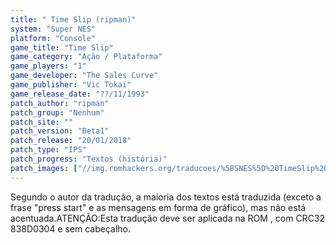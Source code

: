 ```yaml
---
title: " Time Slip (ripman)"
system: "Super NES"
platform: "Console"
game_title: "Time Slip"
game_category: "Ação / Plataforma"
game_players: "1"
game_developer: "The Sales Curve"
game_publisher: "Vic Tokai"
game_release_date: "??/11/1993"
patch_author: "ripman"
patch_group: "Nenhum"
patch_site: ""
patch_version: "Beta1"
patch_release: "20/01/2018"
patch_type: "IPS"
patch_progress: "Textos (história)"
patch_images: ["//img.romhackers.org/traducoes/%5BSNES%5D%20TimeSlip%20-%20ripman%20-%201.png","//img.romhackers.org/traducoes/%5BSNES%5D%20TimeSlip%20-%20ripman%20-%202.png","//img.romhackers.org/traducoes/%5BSNES%5D%20TimeSlip%20-%20ripman%20-%203.png"]
---
```

Segundo o autor da tradução, a maioria dos textos está traduzida (exceto a frase "press start" e as mensagens em forma de gráfico), mas não está acentuada.ATENÇÃO:Esta tradução deve ser aplicada na ROM , com CRC32 838D0304 e sem cabeçalho.